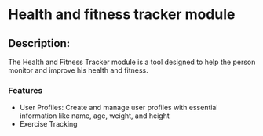# Health and fitness tracker module

## Description:
The Health and Fitness Tracker module is a tool designed to help the person monitor and improve his health and fitness.

### Features
- User Profiles: Create and manage user profiles with essential information like name, age, weight, and height
- Exercise Tracking